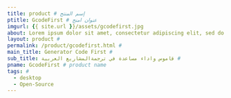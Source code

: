 ```yaml
---
title: product # إسم المنتج
ptitle: GcodeFirst # عنوان امنج
imgurl: {{ site.url }}/assets/gcodefirst.jpg
about: Lorem ipsum dolor sit amet, consectetur adipiscing elit, sed do eiusmod tempor incididunt ut labore et dolore magna aliqua. Ut enim ad minim veniam, quis nostrud exercitation ullamco laboris nisi ut aliquip ex ea commodo consequat. Duis aute irure dolor in reprehenderit in voluptate velit esse cillum dolore eu fugiat nulla pariatur. Excepteur sint occaecat cupidatat non proident, sunt in culpa qui officia deserunt mollit anim id est laborum. # الوصف الكامل
layout: product #
permalink: /product/gcodefirst.html #
main_title: Generator Code First #
sub_title: قاموس واداء مساعدة في ترجمةالمشاريع العربية #
pname: GcodeFirst # product name
tags: #
  - desktop
  - Open-Source
---
```

